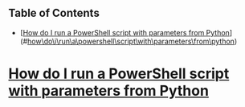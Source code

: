 ## Table of Contents

- [[How do I run a PowerShell script with parameters from Python](https://stackoverflow.com/questions/57115405/how-do-i-run-a-powershell-script-with-parameters-from-python)](#[how\do\i\run\a\powershell\script\with\parameters\from\python](https://stackoverflow.com/questions/57115405/how-do-i-run-a-powershell-script-with-parameters-from-python))

# [How do I run a PowerShell script with parameters from Python](https://stackoverflow.com/questions/57115405/how-do-i-run-a-powershell-script-with-parameters-from-python)

